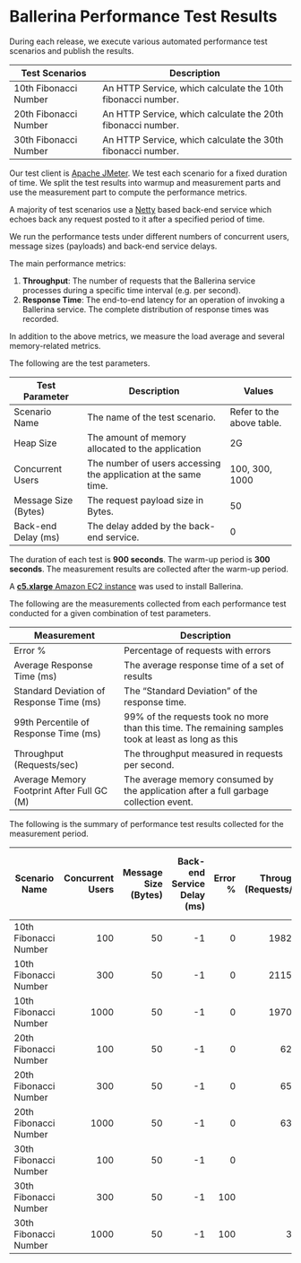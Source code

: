# Ballerina Performance Test Results

During each release, we execute various automated performance test scenarios and publish the results.

| Test Scenarios | Description |
| --- | --- |
| 10th Fibonacci Number | An HTTP Service, which calculate the 10th fibonacci number. |
| 20th Fibonacci Number | An HTTP Service, which calculate the 20th fibonacci number. |
| 30th Fibonacci Number | An HTTP Service, which calculate the 30th fibonacci number. |

Our test client is [Apache JMeter](https://jmeter.apache.org/index.html). We test each scenario for a fixed duration of
time. We split the test results into warmup and measurement parts and use the measurement part to compute the
performance metrics.

A majority of test scenarios use a [Netty](https://netty.io/) based back-end service which echoes back any request
posted to it after a specified period of time.

We run the performance tests under different numbers of concurrent users, message sizes (payloads) and back-end service
delays.

The main performance metrics:

1. **Throughput**: The number of requests that the Ballerina service processes during a specific time interval (e.g. per second).
2. **Response Time**: The end-to-end latency for an operation of invoking a Ballerina service. The complete distribution of response times was recorded.

In addition to the above metrics, we measure the load average and several memory-related metrics.

The following are the test parameters.

| Test Parameter | Description | Values |
| --- | --- | --- |
| Scenario Name | The name of the test scenario. | Refer to the above table. |
| Heap Size | The amount of memory allocated to the application | 2G |
| Concurrent Users | The number of users accessing the application at the same time. | 100, 300, 1000 |
| Message Size (Bytes) | The request payload size in Bytes. | 50 |
| Back-end Delay (ms) | The delay added by the back-end service. | 0 |

The duration of each test is **900 seconds**. The warm-up period is **300 seconds**.
The measurement results are collected after the warm-up period.

A [**c5.xlarge** Amazon EC2 instance](https://aws.amazon.com/ec2/instance-types/) was used to install Ballerina.

The following are the measurements collected from each performance test conducted for a given combination of
test parameters.

| Measurement | Description |
| --- | --- |
| Error % | Percentage of requests with errors |
| Average Response Time (ms) | The average response time of a set of results |
| Standard Deviation of Response Time (ms) | The “Standard Deviation” of the response time. |
| 99th Percentile of Response Time (ms) | 99% of the requests took no more than this time. The remaining samples took at least as long as this |
| Throughput (Requests/sec) | The throughput measured in requests per second. |
| Average Memory Footprint After Full GC (M) | The average memory consumed by the application after a full garbage collection event. |

The following is the summary of performance test results collected for the measurement period.

|  Scenario Name | Concurrent Users | Message Size (Bytes) | Back-end Service Delay (ms) | Error % | Throughput (Requests/sec) | Average Response Time (ms) | Standard Deviation of Response Time (ms) | 99th Percentile of Response Time (ms) | Ballerina GC Throughput (%) | Average Ballerina Memory Footprint After Full GC (M) |
|---|---:|---:|---:|---:|---:|---:|---:|---:|---:|---:|
|  10th Fibonacci Number | 100 | 50 | -1 | 0 | 19828.56 | 5 | 9.31 | 31 | 99.04 |  |
|  10th Fibonacci Number | 300 | 50 | -1 | 0 | 21151.12 | 14.13 | 9.11 | 42 | 97.55 |  |
|  10th Fibonacci Number | 1000 | 50 | -1 | 0 | 19703.31 | 50.68 | 14.82 | 98 | 91.86 |  |
|  20th Fibonacci Number | 100 | 50 | -1 | 0 | 628.42 | 159.15 | 116.58 | 485 | 97.37 | 21.682 |
|  20th Fibonacci Number | 300 | 50 | -1 | 0 | 650.93 | 461.18 | 171.41 | 907 | 95.24 | 27.773 |
|  20th Fibonacci Number | 1000 | 50 | -1 | 0 | 635.53 | 1570.46 | 178.87 | 2039 | 94.99 | 61.164 |
|  30th Fibonacci Number | 100 | 50 | -1 | 0 | 5.29 | 18524.77 | 1407.72 | 21375 | 98.83 |  |
|  30th Fibonacci Number | 300 | 50 | -1 | 100 | 9.52 | 30016 | 0 | 30079 | 98.75 |  |
|  30th Fibonacci Number | 1000 | 50 | -1 | 100 | 31.72 | 30016 | 0 | 30079 | 98.31 |  |
